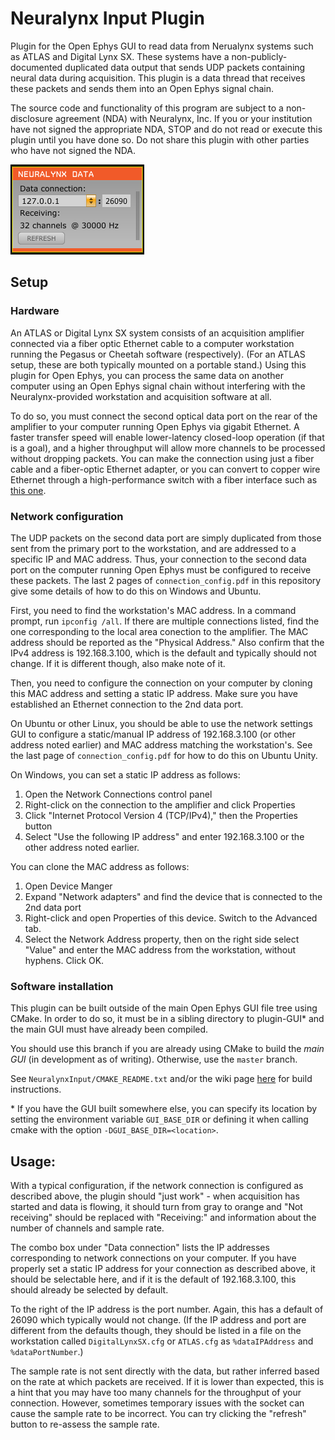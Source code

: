 # Neuralynx Input Plugin

Plugin for the Open Ephys GUI to read data from Nerualynx systems such as ATLAS and Digital Lynx SX. These systems have a non-publicly-documented duplicated data output that sends UDP packets containing neural data during acquisition. This plugin is a data thread that receives these packets and sends them into an Open Ephys signal chain.

The source code and functionality of this program are subject to a non-disclosure agreement (NDA) with Neuralynx, Inc. If you or your institution have not signed the appropriate NDA, STOP and do not read or execute this plugin until you have done so. Do not share this plugin with other parties who have not signed the NDA.

![Neuralynx Input plugin](nlx_editor.png)

## Setup

### Hardware

An ATLAS or Digital Lynx SX system consists of an acquisition amplifier connected via a fiber optic Ethernet cable to a computer workstation running the Pegasus or Cheetah software (respectively). (For an ATLAS setup, these are both typically mounted on a portable stand.) Using this plugin for Open Ephys, you can process the same data on another computer using an Open Ephys signal chain without interfering with the Neuralynx-provided workstation and acquisition software at all.

To do so, you must connect the second optical data port on the rear of the amplifier to your computer running Open Ephys via gigabit Ethernet. A faster transfer speed will enable lower-latency closed-loop operation (if that is a goal), and a higher throughput will allow more channels to be processed without dropping packets. You can make the connection using just a fiber cable and a fiber-optic Ethernet adapter, or you can convert to copper wire Ethernet through a high-performance switch with a fiber interface such as [this one](https://www.amazon.com/NETGEAR-Gigabit-Ethernet-Managed-Technical/dp/B07L644PRY/ref=sr_1_9?keywords=netgear%2Bswitch%2Bgigabit%2Bfiber&qid=1552576135&refinements=p_n_condition-type%3A2224371011%2Cp_89%3ANETGEAR&rnid=2528832011&s=electronics&sr=1-9&th=1).

### Network configuration

The UDP packets on the second data port are simply duplicated from those sent from the primary port to the workstation, and are addressed to a specific IP and MAC address. Thus, your connection to the second data port on the computer running Open Ephys must be configured to receive these packets. The last 2 pages of `connection_config.pdf` in this repository give some details of how to do this on Windows and Ubuntu.

First, you need to find the workstation's MAC address. In a command prompt, run `ipconfig /all`. If there are multiple connections listed, find the one corresponding to the local area conection to the amplifier. The MAC address should be reported as the "Physical Address." Also confirm that the IPv4 address is 192.168.3.100, which is the default and typically should not change. If it is different though, also make note of it.

Then, you need to configure the connection on your computer by cloning this MAC address and setting a static IP address. Make sure you have established an Ethernet connection to the 2nd data port.

On Ubuntu or other Linux, you should be able to use the network settings GUI to configure a static/manual IP address of 192.168.3.100 (or other address noted earlier) and MAC address matching the workstation's. See the last page of `connection_config.pdf` for how to do this on Ubuntu Unity.

On Windows, you can set a static IP address as follows:
 1. Open the Network Connections control panel
 2. Right-click on the connection to the amplifier and click Properties
 3. Click "Internet Protocol Version 4 (TCP/IPv4)," then the Properties button
 4. Select "Use the following IP address" and enter 192.168.3.100 or the other address noted earlier.
 
You can clone the MAC address as follows:
 1. Open Device Manger
 2. Expand "Network adapters" and find the device that is connected to the 2nd data port
 3. Right-click and open Properties of this device. Switch to the Advanced tab.
 4. Select the Network Address property, then on the right side select "Value" and enter the MAC address from the workstation, without hyphens. Click OK.

### Software installation

This plugin can be built outside of the main Open Ephys GUI file tree using CMake. In order to do so, it must be in a sibling directory to plugin-GUI\* and the main GUI must have already been compiled.

You should use this branch if you are already using CMake to build the *main GUI* (in development as of writing). Otherwise, use the `master` branch.

See `NeuralynxInput/CMAKE_README.txt` and/or the wiki page [here](https://open-ephys.atlassian.net/wiki/spaces/OEW/pages/1259110401/Plugin+CMake+Builds) for build instructions.

\* If you have the GUI built somewhere else, you can specify its location by setting the environment variable `GUI_BASE_DIR` or defining it when calling cmake with the option `-DGUI_BASE_DIR=<location>`.

## Usage:

With a typical configuration, if the network connection is configured as described above, the plugin should "just work" - when acquisition has started and data is flowing, it should turn from gray to orange and "Not receiving" should be replaced with "Receiving:" and information about the number of channels and sample rate.

The combo box under "Data connection" lists the IP addresses corresponding to network connections on your computer. If you have properly set a static IP address for your connection as described above, it should be selectable here, and if it is the default of 192.168.3.100, this should already be selected by default.

To the right of the IP address is the port number. Again, this has a default of 26090 which typically would not change. (If the IP address and port are different from the defaults though, they should be listed in a file on the workstation called `DigitalLynxSX.cfg` or `ATLAS.cfg` as `%dataIPAddress` and `%dataPortNumber`.)

The sample rate is not sent directly with the data, but rather inferred based on the rate at which packets are received. If it is lower than expected, this is a hint that you may have too many channels for the throughput of your connection. However, sometimes temporary issues with the socket can cause the sample rate to be incorrect. You can try clicking the "refresh" button to re-assess the sample rate.